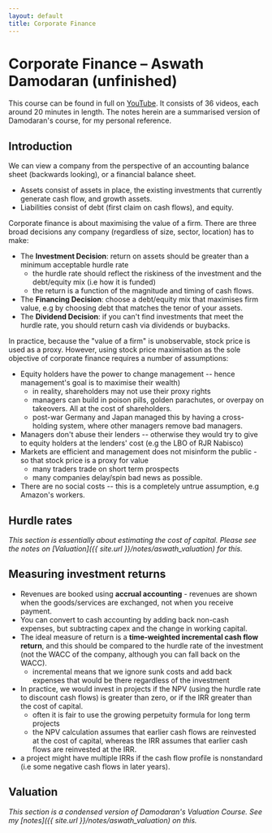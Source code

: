 ```yaml
---
layout: default
title: Corporate Finance
---
```


# Corporate Finance – Aswath Damodaran (unfinished)

This course can be found in full on [YouTube](https://www.youtube.com/playlist?list=PLUkh9m2BorqnDenjSLZ2DHIXrdxoN4Bn_). It consists of 36 videos, each around 20 minutes in length. The notes herein are a summarised version of Damodaran's course, for my personal reference. 

## Introduction

We can view a company from the perspective of an accounting balance sheet (backwards looking), or a financial balance sheet.

  - Assets consist of assets in place, the existing investments that currently generate cash flow, and growth assets.
  - Liabilities consist of debt (first claim on cash flows), and equity. 

Corporate finance is about maximising the value of a firm. There are three broad decisions any company (regardless of size, sector, location) has to make:

- The **Investment Decision**: return on assets should be greater than a minimum acceptable hurdle rate
  - the hurdle rate should reflect the riskiness of the investment and the debt/equity mix (i.e how it is funded)
  - the return is a function of the magnitude and timing of cash flows. 
- The **Financing Decision**: choose a debt/equity mix that maximises firm value, e.g by choosing debt that matches the tenor of your assets. 
- The **Dividend Decision**: if you can't find investments that meet the hurdle rate, you should return cash via dividends or buybacks.

In practice, because the "value of a firm" is unobservable, stock price is used as a proxy. However, using stock price maximisation as the sole objective of corporate finance requires a number of assumptions:

- Equity holders have the power to change management -- hence management's goal is to maximise their wealth)
  - in reality, shareholders may not use their proxy rights 
  - managers can build in poison pills, golden parachutes, or overpay on takeovers. All at the cost of shareholders.
  - post-war Germany and Japan managed this by having a cross-holding system, where other managers remove bad managers.
- Managers don't abuse their lenders -- otherwise they would try to give to equity holders at the lenders' cost (e.g the LBO of RJR Nabisco)
- Markets are efficient and management does not misinform the public - so that stock price is a proxy for value
  - many traders trade on short term prospects
  - many companies delay/spin bad news as possible.
- There are no social costs -- this is a completely untrue assumption, e.g Amazon's workers.

## Hurdle rates

*This section is essentially about estimating the cost of capital. Please see the notes on [Valuation]({{ site.url }}/notes/aswath_valuation) for this.*

## Measuring investment returns

- Revenues are booked using **accrual accounting** - revenues are shown when the goods/services are exchanged, not when you receive payment.
- You can convert to cash accounting by adding back non-cash expenses, but subtracting capex and the change in working capital.
- The ideal measure of return is a **time-weighted incremental cash flow return**, and this should be compared to the hurdle rate of the investment (not the WACC of the company, although you can fall back on the WACC).
  - incremental means that we ignore sunk costs and add back expenses that would be there regardless of the investment
- In practice, we would invest in projects if the NPV (using the hurdle rate to discount cash flows) is greater than zero, or if the IRR greater than the cost of capital.
  - often it is fair to use the growing perpetuity formula for long term projects 
  - the NPV calculation assumes that earlier cash flows are reinvested at the cost of capital, whereas the IRR assumes that earlier cash flows are reinvested at the IRR. 
- a project might have multiple IRRs if the cash flow profile is nonstandard (i.e some negative cash flows in later years). 


## Valuation

*This section is a condensed version of Damodaran's Valuation Course. See my [notes]({{ site.url }}/notes/aswath_valuation) on this.*



